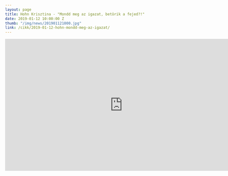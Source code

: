 ```yaml
---
layout: page
title: Hohn Krisztina - "Mondd meg az igazat, betörik a fejed?!"
date: 2019-01-12 10:00:00 Z
thumb: "/img/news/201901121000.jpg"
link: /cikk/2019-01-12-hohn-mondd-meg-az-igazat/
---
```

<iframe width="770" height="433" src="https://www.youtube.com/embed/u-Z4bLRN4jc" frameborder="0" allowfullscreen></iframe>